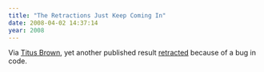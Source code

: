 ```yaml
---
title: "The Retractions Just Keep Coming In"
date: 2008-04-02 14:37:14
year: 2008
---
```

Via <a href="http://ivory.idyll.org/blog">Titus Brown</a>, yet another published result <a href="http://www.ploscompbiol.org/article/info%3Adoi%2F10.1371%2Fjournal.pcbi.0030158">retracted</a> because of a bug in code.

